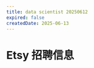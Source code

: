 ```yaml
---
title: data scientist 20250612
expired: false
createdDate: 2025-06-13
---
```


# Etsy 招聘信息

<JobPostingTable job-posting-json-path="etsy/data/data-scientist-20250612.json" />
